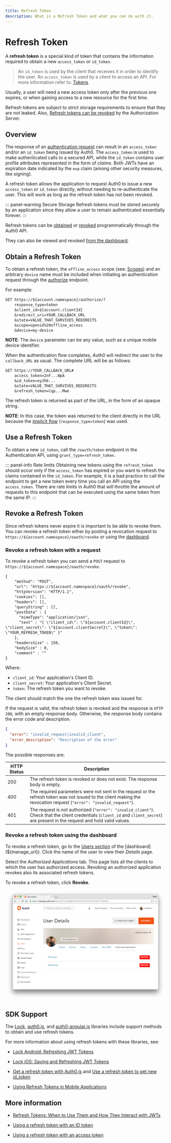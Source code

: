 ```yaml
---
title: Refresh Token
description: What is a Refresh Token and what you can do with it.
---
```


# Refresh Token

A **refresh token** is a special kind of token that contains the information required to obtain a new `access_token` or `id_token`.

> An `id_token` is used by the client that receives it in order to identify the user. An `access_token` is used by a client to access an API. For more information refer to: [Tokens](/tokens).

Usually, a user will need a new access token only after the previous one expires, or when gaining access to a new resource for the first time.

Refresh tokens are subject to strict storage requirements to ensure that they are not leaked. Also, [Refresh tokens can be revoked](#revoke-a-refresh-token) by the Authorization Server.

## Overview

The response of an [authentication request](/protocols) can result in an `access_token` and/or an `id_token` being issued by Auth0. The  `access_token` is used to make authenticated calls to a secured API, while the `id_token` contains user profile attributes represented in the form of _claims_. Both JWTs have an expiration date indicated by the `exp` claim (among other security measures, like signing).

A refresh token allows the application to request Auth0 to issue a new `access_token` or `id_token` directly, without needing to re-authenticate the user. This will work as long as the refresh token has not been revoked.

::: panel-warning Secure Storage
Refresh tokens must be stored securely by an application since they allow a user to remain authenticated essentially forever.
:::

Refresh tokens can be [obtained](#obtain-a-refresh-token) or [revoked](#revoke-a-refresh-token-using-the-management-api) programmatically through the Auth0 API.

They can also be viewed and revoked [from the dashboard](#revoke-a-refresh-token-in-the-dashboard).

## Obtain a Refresh Token

To obtain a refresh token, the `offline_access` scope (see: [Scopes](/scopes)) and an arbitrary `device` name must be included when initiating an authentication request through the [authorize](/api/authentication/reference#authorize-client) endpoint.

For example:

```
GET https://${account.namespace}/authorize/?
    response_type=token
    &client_id=${account.clientId}
    &redirect_uri=YOUR_CALLBACK_URL
    &state=VALUE_THAT_SURVIVES_REDIRECTS
    &scope=openid%20offline_access
    &device=my-device
```

**NOTE**: The `device` parameter can be any value, such as a unique mobile device identifier.

When the authentication flow completes, Auth0 will redirect the user to the `callback_URL` as usual.
The complete URL will be as follows:

```
GET https://YOUR_CALLBACK_URL#
    access_token=2nF...WpA
    &id_token=eyJhb...
    &state=VALUE_THAT_SURVIVES_REDIRECTS
    &refresh_token=Cqp...Mwe
```

The refresh token is returned as part of the URL, in the form of an opaque string.

**NOTE**: In this case, the token was returned to the client directly in the URL because the [implicit flow](/protocols#oauth2-implicit-flow) (`response_type=token`) was used.

## Use a Refresh Token

To obtain a new `id_token`, call the `/oauth/token` endpoint in the Authentication API, using `grant_type=refresh_token`.

::: panel-info Rate limits
Obtaining new tokens using the `refresh_token` should occur only if the `access_token` has expired or you want to refresh the claims contained in the `id_token`. For example, it is a bad practice to call the endpoint to get a new token every time you call an API using the `access_token`. There are rate limits in Auth0 that will throttle the amount of requests to this endpoint that can be executed using the same token from the same IP.
:::


## Revoke a Refresh Token

Since refresh tokens never expire it is important to be able to revoke them. You can revoke a refresh token either by posting a revocation request to `https://${account.namespace}/oauth/revoke` or using the [dashboard](${manage_url}).

### Revoke a refresh token with a request

To revoke a refresh token you can send a `POST` request to `https://${account.namespace}/oauth/revoke`.

```har
{
    "method": "POST",
    "url": "https://${account.namespace}/oauth/revoke",
    "httpVersion": "HTTP/1.1",
    "cookies": [],
    "headers": [],
    "queryString" : [],
    "postData" : {
      "mimeType": "application/json",
      "text" : "{ \"client_id\": \"${account.clientId}\", \"client_secret\": \"${account.clientSecret}\", \"token\": \"YOUR_REFRESH_TOKEN\" }"
    },
    "headersSize" : 150,
    "bodySize" : 0,
    "comment" : ""
}
```

Where:
- `client_id`: Your application's Client ID.
- `client_secret`: Your application's Client Secret.
- `token`: The refresh token you want to revoke.

The client should match the one the refresh token was issued for.

If the request is valid, the refresh token is revoked and the response is `HTTP 200`, with an empty response body. Otherwise, the response body contains the error code and description.

```json
{
  "error": "invalid_request|invalid_client",
  "error_description": "Description of the error"
}
```

The possible responses are:

| HTTP Status | Description |
| --- | --- |
| 200 | The refresh token is revoked or does not exist. The response body is empty. |
| 400 | The required parameters were not sent in the request or the refresh token was not issued to the client making the revocation request (`"error": "invalid_request"`). |
| 401 | The request is not authorized (`"error": "invalid_client"`). Check that the client credentials (`client_id` and `client_secret`) are present in the request and hold valid values. |

### Revoke a refresh token using the dashboard

To revoke a refresh token, go to the [Users section](${manage_url}/#/users) of the [dashboard](${manage_url}). Click the name of the user to view their *Details* page.

Select the *Authorized Applications* tab. This page lists all the clients to which the user has authorized access. Revoking an authorized application revokes also its associated refresh tokens.

To revoke a refresh token, click **Revoke**.

![Revoke a refresh token using the dashboard](/media/articles/tokens/dashboard-revoke-refresh-token.png)

## SDK Support

The [Lock](/libraries/lock), [auth0.js](/libraries/auth0js), and [auth0-angular.js](https://github.com/auth0/auth0-angular) libraries include support methods to obtain and use refresh tokens.

For more information about using refresh tokens with these libraries, see:

* [Lock Android: Refreshing JWT Tokens](/libraries/lock-android/refresh-jwt-tokens)

* [Lock iOS: Saving and Refreshing JWT Tokens](/libraries/lock-ios/save-and-refresh-jwt-tokens)

* [Get a refresh token with Auth0.js](https://github.com/auth0/auth0.js#login) and [Use a refresh token to get new id_token](https://github.com/auth0/auth0.js#refresh-token)

* [Using Refresh Tokens in Mobile Applications](https://github.com/auth0/auth0-angular/blob/master/docs/refresh-token.md)


## More information

* [Refresh Tokens: When to Use Them and How They Interact with JWTs](https://auth0.com/blog/refresh-tokens-what-are-they-and-when-to-use-them/)

* [Using a refresh token with an ID token](/tokens/id_token#lifetime)

* [Using a refresh token with an access token](/tokens/access_token#lifetime)
